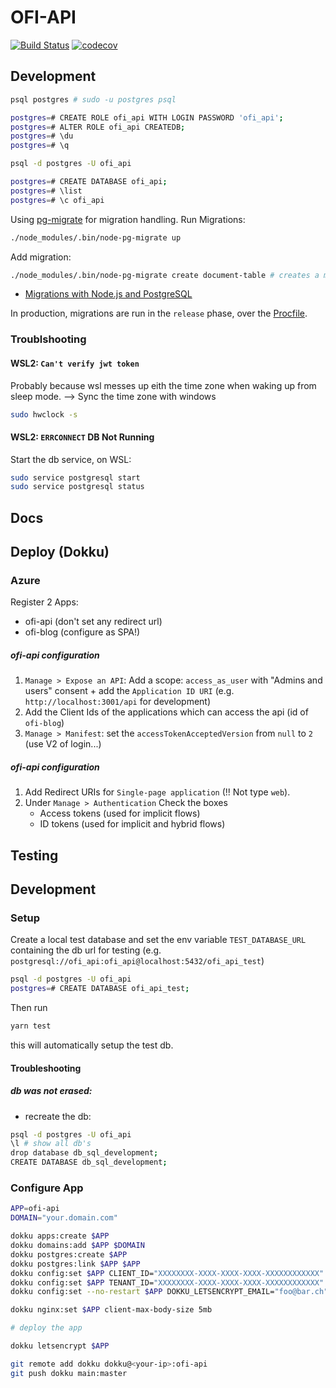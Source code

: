 # OFI-API

[![Build Status](https://drone.gbsl.website/api/badges/lebalz/ofi-api/status.svg)](https://drone.gbsl.website/lebalz/ofi-api)
[![codecov](https://codecov.io/gh/lebalz/ofi-api/branch/main/graph/badge.svg?token=JMJIYIRISZ)](https://codecov.io/gh/lebalz/ofi-api)

## Development

```sh
psql postgres # sudo -u postgres psql

postgres=# CREATE ROLE ofi_api WITH LOGIN PASSWORD 'ofi_api';
postgres=# ALTER ROLE ofi_api CREATEDB;
postgres=# \du
postgres=# \q

psql -d postgres -U ofi_api

postgres=# CREATE DATABASE ofi_api;
postgres=# \list
postgres=# \c ofi_api
```

Using [pg-migrate](https://github.com/salsita/node-pg-migrate) for migration handling. Run Migrations:

```sh
./node_modules/.bin/node-pg-migrate up
```

Add migration:

```sh
./node_modules/.bin/node-pg-migrate create document-table # creates a migration for documents
```

- [Migrations with Node.js and PostgreSQL](https://www.maibornwolff.de/en/blog/migrations-nodejs-and-postgresql)

In production, migrations are run in the `release` phase, over the [Procfile](./Procfile).

### Troublshooting

#### WSL2: `Can't verify jwt token`

Probably because wsl messes up eith the time zone when waking up from sleep mode. --> Sync the time zone with windows

```bash
sudo hwclock -s
```

#### WSL2: `ERRCONNECT` DB Not Running

Start the db service, on WSL:

```bash
sudo service postgresql start
sudo service postgresql status
```


## Docs

## Deploy (Dokku)

### Azure

Register 2 Apps:
- ofi-api (don't set any redirect url)
- ofi-blog (configure as SPA!)

##### ofi-api configuration

1. `Manage > Expose an API`: Add a scope: `access_as_user` with "Admins and users" consent + add the `Application ID URI` (e.g. `http://localhost:3001/api` for development)
2. Add the Client Ids of the applications which can access the api (id of `ofi-blog`)
3. `Manage > Manifest`: set the `accessTokenAcceptedVersion` from `null` to `2` (use V2 of login...)


##### ofi-api configuration
1. Add Redirect URIs for `Single-page application` (!! Not type `web`).
2. Under `Manage > Authentication` Check the boxes 
    - Access tokens (used for implicit flows)
    - ID tokens (used for implicit and hybrid flows) 


## Testing

## Development

### Setup

Create a local test database and set the env variable `TEST_DATABASE_URL` containing the db url for testing (e.g. `postgresql://ofi_api:ofi_api@localhost:5432/ofi_api_test`)
```bash
psql -d postgres -U ofi_api
postgres=# CREATE DATABASE ofi_api_test;
```

Then run

```bash
yarn test
```

this will automatically setup the test db.

#### Troubleshooting
##### db was not erased:
  - recreate the db:

```bash
psql -d postgres -U ofi_api
\l # show all db's
drop database db_sql_development;
CREATE DATABASE db_sql_development;
```

### Configure App

```sh
APP=ofi-api
DOMAIN="your.domain.com"

dokku apps:create $APP
dokku domains:add $APP $DOMAIN
dokku postgres:create $APP
dokku postgres:link $APP $APP
dokku config:set $APP CLIENT_ID="XXXXXXXX-XXXX-XXXX-XXXX-XXXXXXXXXXXX"
dokku config:set $APP TENANT_ID="XXXXXXXX-XXXX-XXXX-XXXX-XXXXXXXXXXXX"
dokku config:set --no-restart $APP DOKKU_LETSENCRYPT_EMAIL="foo@bar.ch"

dokku nginx:set $APP client-max-body-size 5mb

# deploy the app

dokku letsencrypt $APP
```

```sh
git remote add dokku dokku@<your-ip>:ofi-api
git push dokku main:master
```